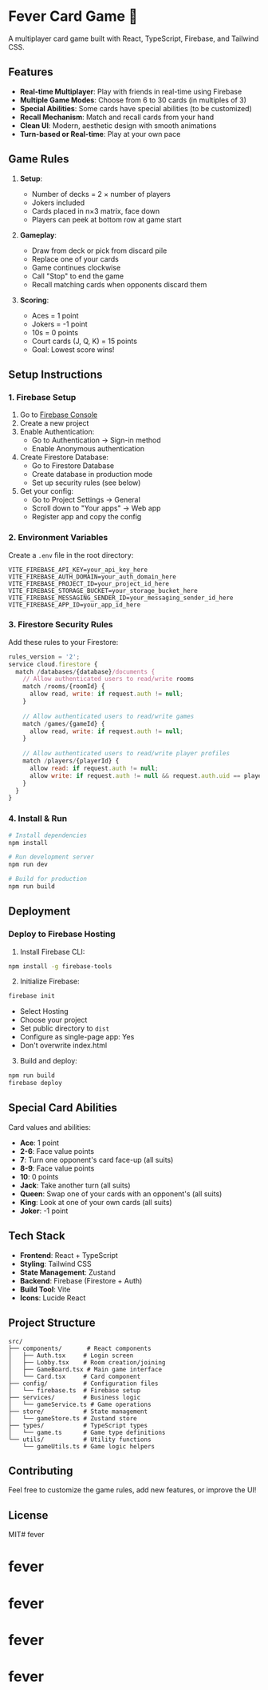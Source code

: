 # Fever Card Game 🎴

A multiplayer card game built with React, TypeScript, Firebase, and Tailwind CSS.

## Features

- **Real-time Multiplayer**: Play with friends in real-time using Firebase
- **Multiple Game Modes**: Choose from 6 to 30 cards (in multiples of 3)
- **Special Abilities**: Some cards have special abilities (to be customized)
- **Recall Mechanism**: Match and recall cards from your hand
- **Clean UI**: Modern, aesthetic design with smooth animations
- **Turn-based or Real-time**: Play at your own pace

## Game Rules

1. **Setup**: 
   - Number of decks = 2 × number of players
   - Jokers included
   - Cards placed in n×3 matrix, face down
   - Players can peek at bottom row at game start

2. **Gameplay**:
   - Draw from deck or pick from discard pile
   - Replace one of your cards
   - Game continues clockwise
   - Call "Stop" to end the game
   - Recall matching cards when opponents discard them

3. **Scoring**:
   - Aces = 1 point
   - Jokers = -1 point
   - 10s = 0 points
   - Court cards (J, Q, K) = 15 points
   - Goal: Lowest score wins!

## Setup Instructions

### 1. Firebase Setup

1. Go to [Firebase Console](https://console.firebase.google.com/)
2. Create a new project
3. Enable Authentication:
   - Go to Authentication → Sign-in method
   - Enable Anonymous authentication
4. Create Firestore Database:
   - Go to Firestore Database
   - Create database in production mode
   - Set up security rules (see below)
5. Get your config:
   - Go to Project Settings → General
   - Scroll down to "Your apps" → Web app
   - Register app and copy the config

### 2. Environment Variables

Create a `.env` file in the root directory:

```env
VITE_FIREBASE_API_KEY=your_api_key_here
VITE_FIREBASE_AUTH_DOMAIN=your_auth_domain_here
VITE_FIREBASE_PROJECT_ID=your_project_id_here
VITE_FIREBASE_STORAGE_BUCKET=your_storage_bucket_here
VITE_FIREBASE_MESSAGING_SENDER_ID=your_messaging_sender_id_here
VITE_FIREBASE_APP_ID=your_app_id_here
```

### 3. Firestore Security Rules

Add these rules to your Firestore:

```javascript
rules_version = '2';
service cloud.firestore {
  match /databases/{database}/documents {
    // Allow authenticated users to read/write rooms
    match /rooms/{roomId} {
      allow read, write: if request.auth != null;
    }
    
    // Allow authenticated users to read/write games
    match /games/{gameId} {
      allow read, write: if request.auth != null;
    }
    
    // Allow authenticated users to read/write player profiles
    match /players/{playerId} {
      allow read: if request.auth != null;
      allow write: if request.auth != null && request.auth.uid == playerId;
    }
  }
}
```

### 4. Install & Run

```bash
# Install dependencies
npm install

# Run development server
npm run dev

# Build for production
npm run build
```

## Deployment

### Deploy to Firebase Hosting

1. Install Firebase CLI:
```bash
npm install -g firebase-tools
```

2. Initialize Firebase:
```bash
firebase init
```
- Select Hosting
- Choose your project
- Set public directory to `dist`
- Configure as single-page app: Yes
- Don't overwrite index.html

3. Build and deploy:
```bash
npm run build
firebase deploy
```

## Special Card Abilities

Card values and abilities:

- **Ace**: 1 point
- **2-6**: Face value points
- **7**: Turn one opponent's card face-up (all suits)
- **8-9**: Face value points
- **10**: 0 points
- **Jack**: Take another turn (all suits)
- **Queen**: Swap one of your cards with an opponent's (all suits)
- **King**: Look at one of your own cards (all suits)
- **Joker**: -1 point

## Tech Stack

- **Frontend**: React + TypeScript
- **Styling**: Tailwind CSS
- **State Management**: Zustand
- **Backend**: Firebase (Firestore + Auth)
- **Build Tool**: Vite
- **Icons**: Lucide React

## Project Structure

```
src/
├── components/       # React components
│   ├── Auth.tsx     # Login screen
│   ├── Lobby.tsx    # Room creation/joining
│   ├── GameBoard.tsx # Main game interface
│   └── Card.tsx     # Card component
├── config/          # Configuration files
│   └── firebase.ts  # Firebase setup
├── services/        # Business logic
│   └── gameService.ts # Game operations
├── store/           # State management
│   └── gameStore.ts # Zustand store
├── types/           # TypeScript types
│   └── game.ts      # Game type definitions
└── utils/           # Utility functions
    └── gameUtils.ts # Game logic helpers
```

## Contributing

Feel free to customize the game rules, add new features, or improve the UI!

## License

MIT# fever
# fever
# fever
# fever
# fever
